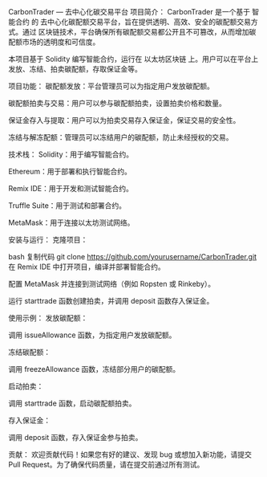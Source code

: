 CarbonTrader — 去中心化碳交易平台
项目简介：
CarbonTrader 是一个基于 智能合约 的 去中心化碳配额交易平台，旨在提供透明、高效、安全的碳配额交易方式。通过 区块链技术，平台确保所有碳配额交易都公开且不可篡改，从而增加碳配额市场的透明度和可信度。

本项目基于 Solidity 编写智能合约，运行在 以太坊区块链 上。用户可以在平台上发放、冻结、拍卖碳配额，存取保证金等。

项目功能：
碳配额发放：平台管理员可以为指定用户发放碳配额。

碳配额拍卖与交易：用户可以参与碳配额拍卖，设置拍卖价格和数量。

保证金存入与提取：用户可以为拍卖交易存入保证金，保证交易的安全性。

冻结与解冻配额：管理员可以冻结用户的碳配额，防止未经授权的交易。

技术栈：
Solidity：用于编写智能合约。

Ethereum：用于部署和执行智能合约。

Remix IDE：用于开发和测试智能合约。

Truffle Suite：用于测试和部署合约。

MetaMask：用于连接以太坊测试网络。

安装与运行：
克隆项目：

bash
复制代码
git clone https://github.com/yourusername/CarbonTrader.git
在 Remix IDE 中打开项目，编译并部署智能合约。

配置 MetaMask 并连接到测试网络（例如 Ropsten 或 Rinkeby）。

运行 starttrade 函数创建拍卖，并调用 deposit 函数存入保证金。

使用示例：
发放碳配额：

调用 issueAllowance 函数，为指定用户发放碳配额。

冻结碳配额：

调用 freezeAllowance 函数，冻结部分用户的碳配额。

启动拍卖：

调用 starttrade 函数，启动碳配额拍卖。

存入保证金：

调用 deposit 函数，存入保证金参与拍卖。

贡献：
欢迎贡献代码！如果您有好的建议、发现 bug 或想加入新功能，请提交 Pull Request。为了确保代码质量，请在提交前通过所有测试。
